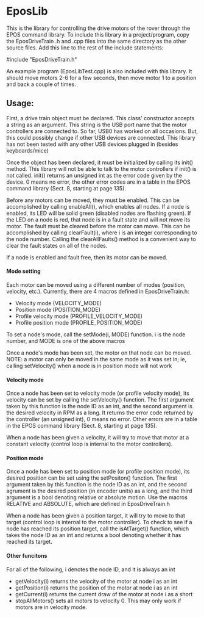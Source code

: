 # EposLib

This is the library for controlling the drive motors of the rover through the EPOS command library.
To include this library in a project/program, copy the EposDriveTrain .h and .cpp files into the same directory as the other source files.
Add this line to the rest of the include statements:

#include "EposDriveTrain.h"

An example program (EposLibTest.cpp) is also included with this library.
It should move motors 2-6 for a few seconds, then move motor 1 to a position and back a couple of times.

## Usage:

First, a drive train object must be declared. This class' constructor accepts a string as an argument.
This string is the USB port name that the motor controllers are connected to. So far, USB0 has worked on all occasions.
But, this could possibly change if other USB devices are connected. This library has not been tested with any other USB devices plugged in (besides keyboards/mice)

Once the object has been declared, it must be initialized by calling its init() method.
This library will not be able to talk to the motor controllers if init() is not called.
init() returns an unsigned int as the error code given by the device.
0 means no error, the other error codes are in a table in the EPOS command library (Sect. 8, starting at page 135).

Before any motors can be moved, they must be enabled. This can be accomplished by calling enableAll(), which enables all nodes.
If a node is enabled, its LED will be solid green (disabled nodes are flashing green).
If the LED on a node is red, that node is in a fault state and will not move its motor. The fault must be cleared before the motor can move.
This can be accomplished by calling clearFault(i), where i is an integer corresponding to the node number.
Calling the clearAllFaults() method is a convenient way to clear the fault states on all of the nodes.

If a node is enabled and fault free, then its motor can be moved.

#### Mode setting
Each motor can be moved using a different number of modes (position, velocity, etc.).
Currently, there are 4 macros defined in EposDriveTrain.h:
- Velocity mode (VELOCITY_MODE)
- Position mode (POSITION_MODE)
- Profile velocity mode (PROFILE_VELOCITY_MODE)
- Profile position mode (PROFILE_POSITION_MODE)

To set a node's mode, call the setMode(i, MODE) function. i is the node number, and MODE is one of the above macros

Once a node's mode has been set, the motor on that node can be moved.
NOTE: a motor can only be moved in the same mode as it was set in; ie, calling setVelocity() when a node is in position mode will not work

#### Velocity mode
Once a node has been set to velocity mode (or profile velocity mode), its velocity can be set by calling the setVelocity() function.
The first argument taken by this function is the node ID as an int, and the second argument is the desired velocity in RPM as a long.
It returns the error code returned by the controller (an unsigned int), 0 means no error.
Other errors are in a table in the EPOS command library (Sect. 8, starting at page 135).

When a node has been given a velocity, it will try to move that motor at a constant velocity (control loop is internal to the motor controllers).

#### Position mode
Once a node has been set to position mode (or profile position mode), its desired position can be set using the setPositon() function.
The first argument taken by this function is the node ID as an int, and the second agrument is the desired position (in encoder units)
as a long, and the third argument is a bool denoting relative or absolute motion.
Use the macros RELATIVE and ABSOLUTE, which are defined in EposDriveTrain.h

When a node has been given a position target, it will try to move to that target (control loop is internal to the motor controller).
To check to see if a node has reached its position target, call the isAtTarget() function, which takes the node ID as an int and returns
a bool denoting whether it has reached its target.

#### Other funcitons
For all of the following, i denotes the node ID, and it is always an int
- getVelocity(i) returns the velocity of the motor at node i as an int
- getPosition(i) returns the position of the motor at node i as an int
- getCurrent(i) returns the current draw of the motor at node i as a short
- stopAllMotors() sets all motors to velocity 0. This may only work if motors are in velocity mode.
